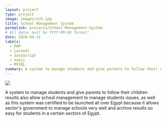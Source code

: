 ```yaml
---
layout: project
type: project
image: images/sch.jpg
title: School Management System
permalink: projects/School-Management-System
# All dates must be YYYY-MM-DD format!
date: 2018-04-31
labels:
  - PHP
  - Laravel
  - JavaScript
  - Vuejs
  - MYSQL
summary: A system to manage students and give parents to follow their children results also allow school management to manage students issues as well as this system was certified to be launched all over Egypt.
---
```


<img class="ui image" src="{{ site.baseurl }}/images/sch.jpg">

A system to manage students and give parents to follow their children results also allow school management to manage students issues, as well as this system was certified to be launched all over Egypt because it allows sector's government to manage schools very well and archive results so easy for students in a certain sectors of Egypt.
